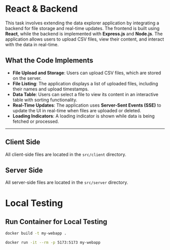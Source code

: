 # React & Backend

This task involves extending the data explorer application by integrating a backend for file storage and real-time updates. The frontend is built using **React**, while the backend is implemented with **Express.js** and **Node.js**. The application allows users to upload CSV files, view their content, and interact with the data in real-time.

## What the Code Implements

- **File Upload and Storage**: Users can upload CSV files, which are stored on the server.
- **File Listing**: The application displays a list of uploaded files, including their names and upload timestamps.
- **Data Table**: Users can select a file to view its content in an interactive table with sorting functionality.
- **Real-Time Updates**: The application uses **Server-Sent Events (SSE)** to update the UI in real-time when files are uploaded or deleted.
- **Loading Indicators**: A loading indicator is shown while data is being fetched or processed.

---

## Client Side

All client-side files are located in the `src/client` directory.

## Server Side

All server-side files are located in the `src/server` directory.

# Local Testing

## Run Container for Local Testing

```bash
docker build -t my-webapp .

docker run -it --rm -p 5173:5173 my-webapp

